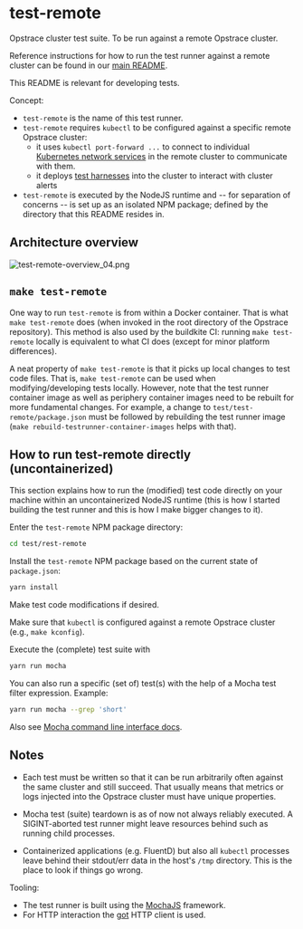 # test-remote

Opstrace cluster test suite. To be run against a remote Opstrace cluster.

Reference instructions for how to run the test runner against a remote cluster can be found in our [main README](https://github.com/opstrace/opstrace/blob/main/Readme.md).

This README is relevant for developing tests.

Concept:

* `test-remote` is the name of this test runner.
* `test-remote` requires `kubectl` to be configured against a specific remote Opstrace cluster:
  * it uses `kubectl port-forward ...` to connect to individual [Kubernetes network services](https://kubernetes.io/docs/concepts/services-networking/service) in the remote cluster to communicate with them.
  * it deploys [test harnesses](https://github.com/grafana/cortex-tools/blob/main/docs/e2ealerting.md) into the cluster to interact with cluster alerts
* `test-remote` is executed by the NodeJS runtime and -- for separation of concerns -- is set up as an isolated NPM package; defined by the directory that this README resides in.

## Architecture overview

![test-remote-overview_04.png](https://opstrace-figures.s3-us-west-2.amazonaws.com/test-remote-overview_04.png "architecture overview image")

## `make test-remote`

One way to run `test-remote` is from within a Docker container.
That is what `make test-remote` does (when invoked in the root directory of the Opstrace repository).
This method is also used by the buildkite CI:
running `make test-remote` locally is equivalent to what CI does (except for minor platform differences).

A neat property of `make test-remote` is that it picks up local changes to test code files.
That is, `make test-remote` can be used when modifying/developing tests locally.
However, note that the test runner container image as well as periphery container images need to be rebuilt for more fundamental changes.
For example, a change to `test/test-remote/package.json` must be followed by rebuilding the test runner image (`make rebuild-testrunner-container-images` helps with that).

## How to run test-remote directly (uncontainerized)

This section explains how to run the (modified) test code directly on your machine within an uncontainerized NodeJS runtime (this is how I started building the test runner and this is how I make bigger changes to it).

Enter the `test-remote` NPM package directory:

```bash
cd test/rest-remote
```

Install the `test-remote` NPM package based on the current state of `package.json`:

```bash
yarn install
```

Make test code modifications if desired.

Make sure that `kubectl` is configured against a remote Opstrace cluster (e.g., `make kconfig`).

Execute the (complete) test suite with

```bash
yarn run mocha
```

You can also run a specific (set of) test(s) with the help of a Mocha test filter expression. Example:

```bash
yarn run mocha --grep 'short'
```

Also see [Mocha command line interface docs](https://mochajs.org/#command-line-usage).

## Notes

* Each test must be written so that it can be run arbitrarily often against the same cluster and still succeed.
  That usually means that metrics or logs injected into the Opstrace cluster must have unique properties.

* Mocha test (suite) teardown is as of now not always reliably executed.
  A SIGINT-aborted test runner might leave resources behind such as running child processes.

* Containerized applications (e.g. FluentD) but also all `kubectl` processes leave behind their stdout/err data in the host's `/tmp` directory. This is the place to look if things go wrong.

Tooling:

* The test runner is built using the [MochaJS](https://mochajs.org) framework.
* For HTTP interaction the [got](https://github.com/sindresorhus/got) HTTP client is used.
